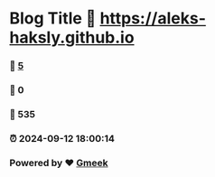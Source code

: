 # Blog Title :link: https://aleks-haksly.github.io 
### :page_facing_up: [5](https://aleks-haksly.github.io/tag.html) 
### :speech_balloon: 0 
### :hibiscus: 535 
### :alarm_clock: 2024-09-12 18:00:14 
### Powered by :heart: [Gmeek](https://github.com/Meekdai/Gmeek)
